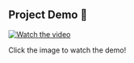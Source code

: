 ## Project Demo 🎥  

[![Watch the video](https://img.youtube.com/vi/ee_v4mjyF58/0.jpg)](https://www.youtube.com/watch?v=ee_v4mjyF58)  

Click the image to watch the demo!
